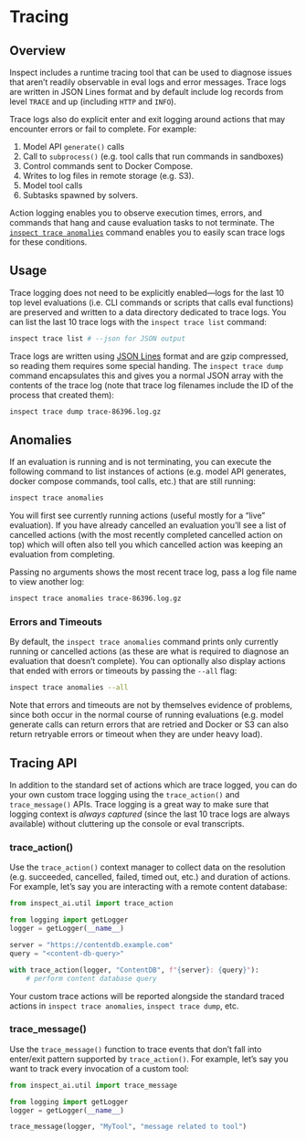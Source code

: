 # Tracing


## Overview

Inspect includes a runtime tracing tool that can be used to diagnose
issues that aren’t readily observable in eval logs and error messages.
Trace logs are written in JSON Lines format and by default include log
records from level `TRACE` and up (including `HTTP` and `INFO`).

Trace logs also do explicit enter and exit logging around actions that
may encounter errors or fail to complete. For example:

1.  Model API `generate()` calls
2.  Call to `subprocess()` (e.g. tool calls that run commands in
    sandboxes)
3.  Control commands sent to Docker Compose.
4.  Writes to log files in remote storage (e.g. S3).
5.  Model tool calls
6.  Subtasks spawned by solvers.

Action logging enables you to observe execution times, errors, and
commands that hang and cause evaluation tasks to not terminate. The
[`inspect trace anomalies`](#anomalies) command enables you to easily
scan trace logs for these conditions.

## Usage

Trace logging does not need to be explicitly enabled—logs for the last
10 top level evaluations (i.e. CLI commands or scripts that calls eval
functions) are preserved and written to a data directory dedicated to
trace logs. You can list the last 10 trace logs with the
`inspect trace list` command:

``` bash
inspect trace list # --json for JSON output
```

Trace logs are written using [JSON Lines](https://jsonlines.org/) format
and are gzip compressed, so reading them requires some special handing.
The `inspect trace dump` command encapsulates this and gives you a
normal JSON array with the contents of the trace log (note that trace
log filenames include the ID of the process that created them):

``` bash
inspect trace dump trace-86396.log.gz
```

## Anomalies

If an evaluation is running and is not terminating, you can execute the
following command to list instances of actions (e.g. model API
generates, docker compose commands, tool calls, etc.) that are still
running:

``` bash
inspect trace anomalies
```

You will first see currently running actions (useful mostly for a “live”
evaluation). If you have already cancelled an evaluation you’ll see a
list of cancelled actions (with the most recently completed cancelled
action on top) which will often also tell you which cancelled action was
keeping an evaluation from completing.

Passing no arguments shows the most recent trace log, pass a log file
name to view another log:

``` bash
inspect trace anomalies trace-86396.log.gz
```

### Errors and Timeouts

By default, the `inspect trace anomalies` command prints only currently
running or cancelled actions (as these are what is required to diagnose
an evaluation that doesn’t complete). You can optionally also display
actions that ended with errors or timeouts by passing the `--all` flag:

``` bash
inspect trace anomalies --all
```

Note that errors and timeouts are not by themselves evidence of
problems, since both occur in the normal course of running evaluations
(e.g. model generate calls can return errors that are retried and Docker
or S3 can also return retryable errors or timeout when they are under
heavy load).

## Tracing API

In addition to the standard set of actions which are trace logged, you
can do your own custom trace logging using the `trace_action()` and
`trace_message()` APIs. Trace logging is a great way to make sure that
logging context is *always captured* (since the last 10 trace logs are
always available) without cluttering up the console or eval transcripts.

### trace_action()

Use the `trace_action()` context manager to collect data on the
resolution (e.g. succeeded, cancelled, failed, timed out, etc.) and
duration of actions. For example, let’s say you are interacting with a
remote content database:

``` python
from inspect_ai.util import trace_action

from logging import getLogger
logger = getLogger(__name__)

server = "https://contentdb.example.com"
query = "<content-db-query>"

with trace_action(logger, "ContentDB", f"{server}: {query}"):
    # perform content database query
```

Your custom trace actions will be reported alongside the standard traced
actions in `inspect trace anomalies`, `inspect trace dump`, etc.

### trace_message()

Use the `trace_message()` function to trace events that don’t fall into
enter/exit pattern supported by `trace_action()`. For example, let’s say
you want to track every invocation of a custom tool:

``` python
from inspect_ai.util import trace_message

from logging import getLogger
logger = getLogger(__name__)

trace_message(logger, "MyTool", "message related to tool")
```
